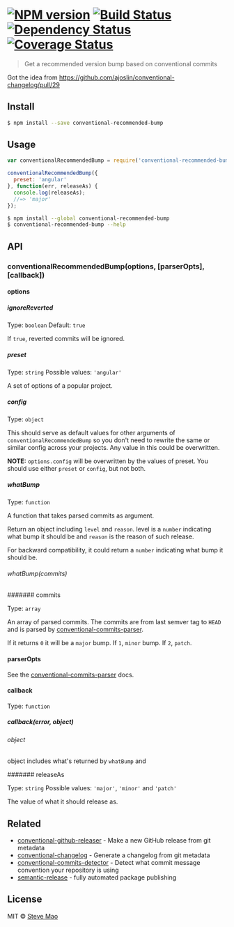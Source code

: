 #  [![NPM version][npm-image]][npm-url] [![Build Status][travis-image]][travis-url] [![Dependency Status][daviddm-image]][daviddm-url] [![Coverage Status][coverall-image]][coverall-url]

> Get a recommended version bump based on conventional commits

Got the idea from https://github.com/ajoslin/conventional-changelog/pull/29


## Install

```sh
$ npm install --save conventional-recommended-bump
```


## Usage

```js
var conventionalRecommendedBump = require('conventional-recommended-bump');

conventionalRecommendedBump({
  preset: 'angular'
}, function(err, releaseAs) {
  console.log(releaseAs);
  //=> 'major'
});
```

```sh
$ npm install --global conventional-recommended-bump
$ conventional-recommended-bump --help
```


## API

### conventionalRecommendedBump(options, [parserOpts], [callback])

#### options

##### ignoreReverted

Type: `boolean` Default: `true`

If `true`, reverted commits will be ignored.

##### preset

Type: `string` Possible values: `'angular'`

A set of options of a popular project.

##### config

Type: `object`

This should serve as default values for other arguments of `conventionalRecommendedBump` so you don't need to rewrite the same or similar config across your projects. Any value in this could be overwritten.

**NOTE:** `options.config` will be overwritten by the values of preset. You should use either `preset` or `config`, but not both.

##### whatBump

Type: `function`

A function that takes parsed commits as argument.

Return an object including `level` and `reason`. level is a `number` indicating what bump it should be and `reason` is the reason of such release.

For backward compatibility, it could return a `number` indicating what bump it should be.

###### whatBump(commits)

####### commits

Type: `array`

An array of parsed commits. The commits are from last semver tag to `HEAD` and is parsed by [conventional-commits-parser](https://github.com/conventional-changelog/conventional-commits-parser).

If it returns `0` it will be a `major` bump. If `1`, `minor` bump. If `2`, `patch`.

#### parserOpts

See the [conventional-commits-parser](https://github.com/conventional-changelog/conventional-commits-parser) docs.

#### callback

Type: `function`

##### callback(error, object)

###### object

object includes what's returned by `whatBump` and

####### releaseAs

Type: `string` Possible values: `'major'`, `'minor'` and `'patch'`

The value of what it should release as.


## Related

- [conventional-github-releaser](https://github.com/conventional-changelog/conventional-github-releaser) - Make a new GitHub release from git metadata
- [conventional-changelog](https://github.com/conventional-changelog/conventional-changelog-cli) - Generate a changelog from git metadata
- [conventional-commits-detector](https://github.com/conventional-changelog/conventional-commits-detector) - Detect what commit message convention your repository is using
- [semantic-release](https://github.com/semantic-release/semantic-release) - fully automated package publishing


## License

MIT © [Steve Mao](https://github.com/stevemao)


[npm-image]: https://badge.fury.io/js/conventional-recommended-bump.svg
[npm-url]: https://npmjs.org/package/conventional-recommended-bump
[travis-image]: https://travis-ci.org/conventional-changelog/conventional-recommended-bump.svg?branch=master
[travis-url]: https://travis-ci.org/conventional-changelog/conventional-recommended-bump
[daviddm-image]: https://david-dm.org/conventional-changelog/conventional-recommended-bump.svg?theme=shields.io
[daviddm-url]: https://david-dm.org/conventional-changelog/conventional-recommended-bump
[coverall-image]: https://coveralls.io/repos/conventional-changelog/conventional-recommended-bump/badge.svg
[coverall-url]: https://coveralls.io/r/conventional-changelog/conventional-recommended-bump
